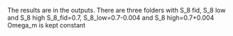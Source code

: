 The results are in the outputs.
There are three folders with S_8 fid, S_8 low and S_8 high
S_8_fid=0.7, S_8_low=0.7-0.004 and S_8 high=0.7+0.004
Omega_m is kept constant
